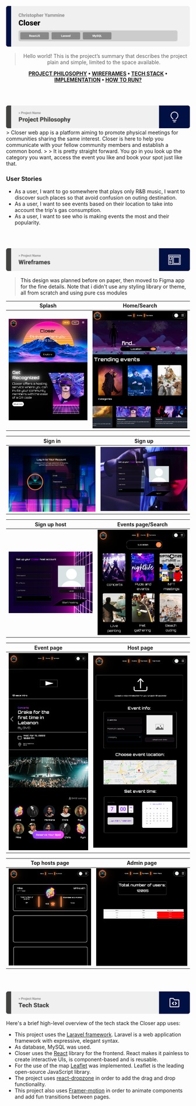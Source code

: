 <img src="./readme/title1.svg"/>

<div align="center">

> Hello world! This is the project’s summary that describes the project plain and simple, limited to the space available.  

**[PROJECT PHILOSOPHY](#project-philosophy) • [WIREFRAMES](#wireframes) • [TECH STACK](#tech-stack) • [IMPLEMENTATION](#impplementation) • [HOW TO RUN?](#how-to-run)**

</div>

<br><br>


<img src="./readme/title2.svg"/>
<a id="project-philosophy">
> Closer web app is a platform aiming to promote physical meetings for communities sharing the same interest. Closer is here to help you communicate with your fellow community members and establish a common bond.
> 
> It is pretty straight forward. You go in you look up the category you want, access the event you like and book your spot just like that.

### User Stories
- As a user, I want to go somewhere that plays only R&B music, I want to discover such places so that avoid confusion on outing destination.
- As a user, I want to see events based on their location to take into account the trip's gas consumption.
- As a user, I want to see who is making events the most and their popularity.

<br><br>

<img src="./readme/title3.svg"/>

> This design was planned before on paper, then moved to Figma app for the fine details.
Note that i didn't use any styling library or theme, all from scratch and using pure css modules
<a id="wireframes"></a>

| Splash  | Home/Search  |
| -----------------| -----|
| ![Splash](./readme/splash.png) | ![Landing/Search](./readme/landingpage.png) |

| Sign in  | Sign up  |
| -----------------| -----|
| ![Sign in](./readme/signin.png) | ![Sign up](./readme/Signup.png) |

| Sign up host  | Events page/Search  |
| -----------------| -----|
| ![Sign up host](./readme/signuphost.png) | ![Events page/Search](./readme/eventspage.png) |

| Event page  | Host page  |
| -----------------| -----|
| ![Event page](./readme/Event.png) | ![Host page](./readme/hostpage.png) |

| Top hosts page  | Admin page  |
| -----------------| -----|
| ![Top hosts page](./readme/tophosts.png) | ![Admin page](./readme/admin.png) |

<br><br>

<img src="./readme/title4.svg"/>

Here's a brief high-level overview of the tech stack the Closer app uses:
- This project uses the [Laravel framework](https://laravel.com/). Laravel is a web application framework with expressive, elegant syntax.
- As database, MySQL was used.
- Closer uses the [React](https://reactjs.org/) library for the frontend. React makes it painless to create interactive UIs, is component-based and is reusable.
- For the use of the map [Leaflet](https://leafletjs.com/) was implemented. Leaflet is the leading open-source JavaScript library.
- The project uses [react-dropzone](https://www.npmjs.com/package/react-dropzone) in order to add the drag and drop functionality.
- This project also uses [Framer-motion](https://www.framer.com/motion/) in order to animate components and add fun transitions between pages.